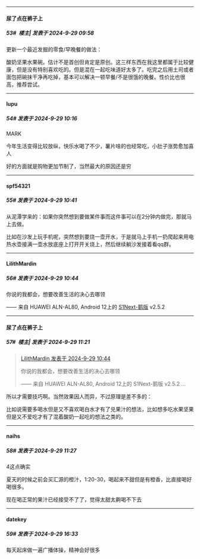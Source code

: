 ﻿
*****

####  尿了点在裤子上  
##### 53#         楼主| 发表于 2024-9-29 09:58

更新一个最近发掘的零食/早晚餐的做法：

酸奶坚果水果碗。估计不是首创但肯定是原创。这三样东西在我这里都属于比较健康，但是没有特别喜欢吃的。但是混在一起吃味道好太多了。吃完之后用土司或者面包把碗抹干净再吃掉，基本可以解决一顿早餐/不是很饿的晚餐。性价比也很高，推荐尝试。


*****

####  lupu  
##### 54#       发表于 2024-9-29 10:16

MARK

今年生活变得比较放纵，快乐水喝了不少，薯片啥的也经常吃，小肚子涨势愈加喜人

好的方面就是购物更加节制了，当然最大的原因还是穷


*****

####  spf54321  
##### 55#       发表于 2024-9-29 10:41

从泥潭学来的：如果你突然想到要做某件事而这件事可以在2分钟内做完，那就马上去做。

比如在沙发上玩手机呢，突然想到要烧一壶开水，于是就马上手机一扔爬起来用电热水壶接满一壶水放底座上打开开关烧上，然后继续躺沙发接着看qq群。

*****

####  LilithMardin  
##### 56#       发表于 2024-9-29 10:44

你说的我都会，想要改善生活的决心去哪领

—— 来自 HUAWEI ALN-AL80, Android 12上的 [S1Next-鹅版](https://github.com/ykrank/S1-Next/releases) v2.5.2


*****

####  尿了点在裤子上  
##### 57#         楼主| 发表于 2024-9-29 11:21

<blockquote><a href="httphttps://bbs.saraba1st.com/2b/forum.php?mod=redirect&amp;goto=findpost&amp;pid=66337449&amp;ptid=2200038" target="_blank">LilithMardin 发表于 2024-9-29 10:44</a>

你说的我都会，想要改善生活的决心去哪领

—— 来自 HUAWEI ALN-AL80, Android 12上的 S1Next-鹅版 v2.5.2 ...</blockquote>
所以才需要技巧啊。当然效果因人而异，不过原理是差不多的：

比如说需要多喝水但是又不喜欢喝白水才有了兑果汁的想法，比如想多吃水果坚果但是又不爱吃才有了混着酸奶一起吃的想法之类的。

*****

####  naihs  
##### 58#       发表于 2024-9-29 11:27

4这点确实

夏天的时候之前会买汇源的橙汁，1:20-30，喝起来不甜但是有橙香，比直接喝好喝很多。

现在喝正常的果汁已经接受不了了，觉得太甜太齁喝不下去


*****

####  datekey  
##### 59#       发表于 2024-9-29 16:33

每天起床做一遍广播体操，精神会好很多


